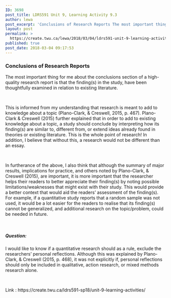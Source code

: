 ```yaml
---
ID: 3698
post_title: LDRS591 Unit 9, Learning Activity 9.3
author: lewa
post_excerpt: 'Conclusions of Research Reports The most important thing for me about the conclusions section of a high-quality research report is that the finding(s) in the study, have been thoughtfully examined in relation to existing literature. &nbsp; This is informed from... <a href="https://create.twu.ca/lewa/2018/03/04/ldrs591-unit-9-learning-activity-9-3/"> Continue Reading &rarr;</a>'
layout: post
permalink: >
  https://create.twu.ca/lewa/2018/03/04/ldrs591-unit-9-learning-activity-9-3/
published: true
post_date: 2018-03-04 09:17:53
---
```

<h3>Conclusions of Research Reports</h3>
<p>The most important thing for me about the conclusions section of a high-quality research report is that the finding(s) in the study, have been thoughtfully examined in relation to existing literature.</p>
<p>&nbsp;</p>
<p>This is informed from my understanding that research is meant to add to knowledge about a topic (Plano-Clark, &amp; Creswell, 2015, p. 467). Plano-Clark &amp; Creswell (2015) further explained that in order to add to existing knowledge about a topic, a study should conclude by interpreting how its finding(s) are similar to, different from, or extend ideas already found in theories or existing literature. This is the whole point of research! In addition, I believe that without this, a research would not be different than an essay.</p>
<p>&nbsp;</p>
<p>In furtherance of the above, I also think that although the summary of major results, implications for practice, and others noted by Plano-Clark, &amp; Creswell (2015), are important, it is more important that the researcher helps their readers to better appreciate their finding(s) by noting possible limitations/weaknesses that might exist with their study. This would provide a better context that would aid the readers’ assessment of the finding(s). For example, if a quantitative study reports that a random sample was not used, it would be a lot easier for the readers to realise that its finding(s) cannot be generalized, and additional research on the topic/problem, could be needed in future.</p>
<p>&nbsp;</p>
<h5><strong>Question:</strong></h5>
<p>I would like to know if a quantitative research should as a rule, exclude the researchers’ personal reflections. Although this was explained by Plano-Clark, &amp; Creswell (2015, p. 468), it was not explicitly if, personal reflections should only be included in qualitative, action research, or mixed methods research alone.</p>
<p>&nbsp;</p>
<p>Link : https://create.twu.ca/ldrs591-sp18/unit-9-learning-activities/</p>